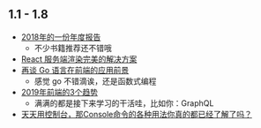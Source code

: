 ## 1.1 - 1.8
* [2018年的一份年度报告](https://blog.5udou.cn/blog/2018Nian-De-Yi-Fen-Nian-Du-Bao-Gao-55)
  * 不少书籍推荐还不错哦
* [React 服务端渲染完美的解决方案](https://segmentfault.com/a/1190000017361781)
* [再谈 Go 语言在前端的应用前景](https://mp.weixin.qq.com/s/v0-d-qPQFlV0CxttFpzC5w)
  * 感觉 go 不错滴诶，还是函数式编程
* [2019年前端的3个趋势](https://mp.weixin.qq.com/s/wwB_gCrMx2EhwueVYKbemA)
  * 满满的都是接下来学习的干活哇，比如你：GraphQL
* [天天用控制台，那Console命令的各种用法你真的都已经了解了吗？](https://mp.weixin.qq.com/s/8jcqYIPZGQVsLo3fou41Zw)